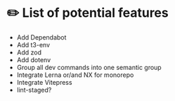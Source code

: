 # ✏️ List of potential features

- Add Dependabot
- Add t3-env
- Add zod
- Add dotenv
- Group all dev commands into one semantic group
- Integrate Lerna or/and NX for monorepo
- Integrate Vitepress
- lint-staged?
